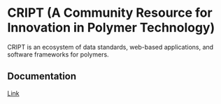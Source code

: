 # CRIPT (A Community Resource for Innovation in Polymer Technology)

CRIPT is an ecosystem of data standards, web-based applications, and software frameworks for polymers.



## Documentation
[Link](https://c-accel-cript.github.io/cript-docs/data-models/)


